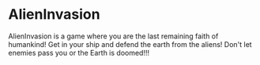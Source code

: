 # AlienInvasion

AlienInvasion is a game where you are the last remaining faith of humankind! Get in your ship and defend the earth from the aliens! Don't let enemies pass you or the Earth is doomed!!!
